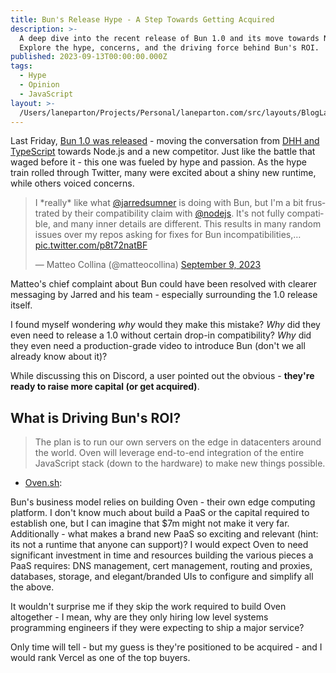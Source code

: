 ```yaml
---
title: Bun's Release Hype - A Step Towards Getting Acquired
description: >-
  A deep dive into the recent release of Bun 1.0 and its move towards Node.js.
  Explore the hype, concerns, and the driving force behind Bun's ROI.
published: 2023-09-13T00:00:00.000Z
tags:
  - Hype
  - Opinion
  - JavaScript
layout: >-
  /Users/laneparton/Projects/Personal/laneparton.com/src/layouts/BlogLayout.astro
---
```

Last Friday, [Bun 1.0 was released](https://twitter.com/bunjavascript/status/1700148056706949627?ref_src=twsrc%5Etfw) - moving the conversation from [DHH and TypeScript](https://world.hey.com/dhh/turbo-8-is-dropping-typescript-70165c01) towards Node.js and a new competitor. Just like the battle that waged before it - this one was fueled by hype and passion. As the hype train rolled through Twitter, many were excited about a shiny new runtime, while others voiced concerns.
<blockquote class="twitter-tweet"><p lang="en" dir="ltr">I *really* like what <a href="https://twitter.com/jarredsumner?ref_src=twsrc%5Etfw">@jarredsumner</a> is doing with Bun, but I&#39;m a bit frustrated by their compatibility claim with <a href="https://twitter.com/nodejs?ref_src=twsrc%5Etfw">@nodejs</a>. It&#39;s not fully compatible, and many inner details are different. This results in many random issues over my repos asking for fixes for Bun incompatibilities,… <a href="https://t.co/p8t72natBF">pic.twitter.com/p8t72natBF</a></p>&mdash; Matteo Collina (@matteocollina) <a href="https://twitter.com/matteocollina/status/1700489064867123674?ref_src=twsrc%5Etfw">September 9, 2023</a></blockquote> <script async src="https://platform.twitter.com/widgets.js" charset="utf-8"></script>

Matteo's chief complaint about Bun could have been resolved with clearer messaging by Jarred and his team - especially surrounding the 1.0 release itself.

I found myself wondering *why* would they make this mistake? *Why* did they even need to release a 1.0 without certain drop-in compatibility? *Why* did they even need a production-grade video to introduce Bun (don't we all already know about it)?

While discussing this on Discord, a user pointed out the obvious - **they're ready to raise more capital (or get acquired)**.

## What is Driving Bun's ROI?

> The plan is to run our own servers on the edge in datacenters around the world. Oven will leverage end-to-end integration of the entire JavaScript stack (down to the hardware) to make new things possible.
- [Oven.sh](https://oven.sh/):

Bun's business model relies on building Oven - their own edge computing platform. I don't know much about build a PaaS or the capital required to establish one, but I can imagine that $7m might not make it very far. Additionally - what makes a brand new PaaS so exciting and relevant (hint: its not a runtime that anyone can support)? I would expect Oven to need significant investment in time and resources building the various pieces a PaaS requires: DNS management, cert management, routing and proxies, databases, storage, and elegant/branded UIs to configure and simplify all the above.

It wouldn't surprise me if they skip the work required to build Oven altogether - I mean, why are they only hiring low level systems programming engineers if they were expecting to ship a major service?

Only time will tell - but my guess is they're positioned to be acquired - and I would rank Vercel as one of the top buyers.
